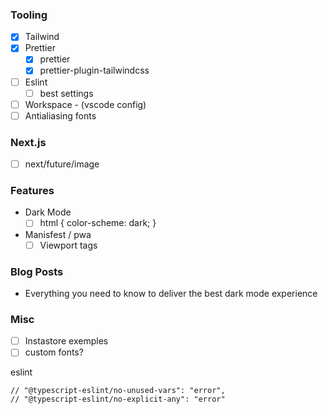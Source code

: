 ### Tooling

- [x] Tailwind
- [x] Prettier
  - [x] prettier
  - [x] prettier-plugin-tailwindcss
- [ ] Eslint
  - [ ] best settings
- [ ] Workspace - (vscode config)
- [ ] Antialiasing fonts

### Next.js

- [ ] next/future/image

### Features

- Dark Mode
  - [ ] html { color-scheme: dark; }
- Manisfest / pwa
  - [ ] Viewport tags

### Blog Posts

- Everything you need to know to deliver the best dark mode experience

### Misc

- [ ] Instastore exemples
- [ ] custom fonts?

eslint

    // "@typescript-eslint/no-unused-vars": "error",
    // "@typescript-eslint/no-explicit-any": "error"

<!--
{
  "semi": false,
  "trailingComma": "es5",
  "singleQuote": true,
  "tabWidth": 2,
  "useTabs": false
}
{
  "endOfLine": "lf",
  "printWidth": 80,
  "tabWidth": 2,
  "semi": true,
  "useTabs": false,
  "singleQuote": true,
  "trailingComma": "all",
  "arrowParens": "always",
  "bracketSpacing": true
} -->
<!-- prettier ignore? -->
